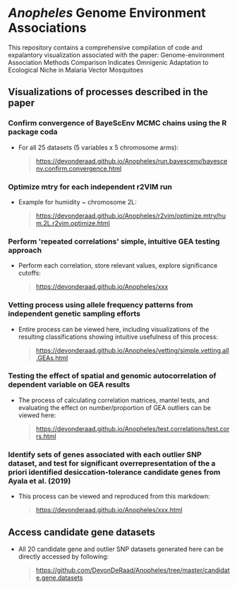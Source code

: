*Anopheles* Genome Environment Associations 
==================================================================================

This repository contains a comprehensive compilation of code and expalantory visualization associated with the paper: Genome-environment Association Methods Comparison Indicates Omnigenic Adaptation to Ecological Niche in Malaria Vector Mosquitoes

Visualizations of processes described in the paper
------------

### Confirm convergence of BayeScEnv MCMC chains using the R package coda
*   For all 25 datasets (5 variables x 5 chromosome arms):
    > <https://devonderaad.github.io/Anopheles/run.bayescenv/bayescenv.confirm.convergence.html>

### Optimize mtry for each independent r2VIM run
*   Example for humidity ~ chromosome 2L:
    > <https://devonderaad.github.io/Anopheles/r2vim/optimize.mtry/hum.2L.r2vim.optimize.html>

### Perform 'repeated correlations' simple, intuitive GEA testing approach
*   Perform each correlation, store relevant values, explore significance cutoffs:
    > <https://devonderaad.github.io/Anopheles/xxx>

### Vetting process using allele frequency patterns from independent genetic sampling efforts
*   Entire process can be viewed here, including visualizations of the resulting classifications showing intuitive usefulness of this process:
    > <https://devonderaad.github.io/Anopheles/vetting/simple.vetting.all.GEAs.html>

### Testing the effect of spatial and genomic autocorrelation of dependent variable on GEA results 
*   The process of calculating correlation matrices, mantel tests, and evaluating the effect on number/proportion of GEA outliers can be viewed here:
    > <https://devonderaad.github.io/Anopheles/test.correlations/test.corrs.html>

### Identify sets of genes associated with each outlier SNP dataset, and test for significant overrepresentation of the a priori identified desiccation-tolerance candidate genes from Ayala et al. (2019)

*   This process can be viewed and reproduced from this markdown:
    > <https://devonderaad.github.io/Anopheles/xxx.html>

Access candidate gene datasets
------------
*   All 20 candidate gene and outlier SNP datasets generated here can be directly accessed by following:
    > <https://github.com/DevonDeRaad/Anopheles/tree/master/candidate.gene.datasets>


